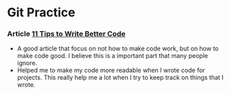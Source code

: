 # Git Practice

### Article [11 Tips to Write Better Code](https://saucelabs.com/blog/11-tips-to-write-better-code)

- A good article that focus on not how to make code work, but on how to make code good. I believe this is a important part that many people ignore.
- Helped me to make my code more readable when I wrote code for projects. This really help me a lot when I try to keep track on things that I wrote.
